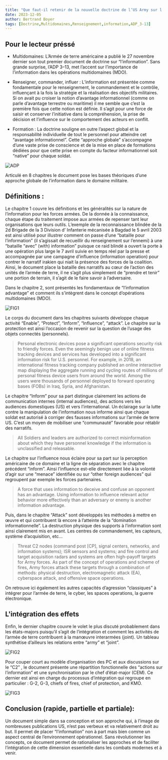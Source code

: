 ```yaml
---
title: "Que faut-il retenir de la nouvelle doctrine de l’US Army sur l’information ?"
date: 2023-12-05
author: Bertrand Boyer
tags: [Doctrine,Multidomaines,Renseignement,information,ADP_3-13]
---
```


## Pour le lecteur préssé
- Multidomaines: L’Armée de terre américaine a publié le 27 novembre dernier son tout premier document de doctrine sur “l’information”. Sans grande surprise, l’ADP 3–13, met l’accent sur l’importance de l’information dans les opérations multidomaines (MDO).

- Renseigner, commander, influer : L’information est présentée comme fondamentale pour le renseignement, le commandement et le contrôle, influençant à la fois la stratégie et la réalisation des objectifs militaires. Si on avait pu croiser la notion d’avantage informationnel (comme on parle d’avantage terrestre ou maritime) il me semble que c’est la première fois que cette notion est définie. Il s’agit pour une force de saisir et conserver l’initiative dans la compréhension, la prise de décision et l’influence sur le comportement des acteurs en conflit.

- Formation : La doctrine souligne en outre l’aspect global et la responsabilité individuelle de tout le personnel pour atteindre cet “avantage informationnel”. Cette “approche globale” s’accompagne d’une vaste prise de conscience et de la mise en place de formations dédiées pour que cette prise en compte du facteur informationnel soit “native” pour chaque soldat.

![ADP](/images/ADP.jpeg)

Articulé en 8 chapitres le document pose les bases théoriques d’une approche globale de l’information dans le domaine militaire.

## Définitions :
Le chapitre 1 couvre les définitions et les généralités sur la nature de l’information pour les forces armées. De la donnée à la connaissance, chaque étape du traitement impose aux armées de repenser tant leur organisations que leurs outils. L’exemple de la reconnaissance blindée de la 2d Brigade de la 3 Division d’ Infanterie mécanisée à Bagdad le 5 avril 2003 est ainsi utilisé pour illustrer comment on passe d’une “bataille pour l’information” (il s’agissait de recueillir du renseignement sur l’ennemi) à une “bataille “avec” (with) information” puisque ce raid blindé a ouvert la porte à une opération plus large le 7 avril suivie en temps réel par la presse et accompagnée par une campagne d’influence (information operation) pour contrer le narratif irakien qui niait la présence des forces de la coalition. Ainsi, le document place la bataille des narratifs au cœur de l’action des unités de l’armée de terre, il ne s’agit plus simplement de “prendre et tenir” une portion de terrain, il s’agit de le faire savoir à l’adversaire.

Dans le chapitre 2, sont présentés les fondamentaux de “l’information advantage” et comment ils s’intègrent dans le concept d’opérations multidomaines (MDO).

![FIG1](/images/FIG1.jpg)

Le corps du document dans les chapitres suivants développe chaque activité “Enable”, “Protect”, “Inform”, “Influence”, “attack”. Le chapitre sur la protection est ainsi l’occasion de revenir sur la question de l’usage des objets connectés (personnels).

>Personal electronic devices pose a significant operations security risk to friendly forces. Even the seemingly benign use of online fitness tracking devices and services has developed into a significant information risk for U.S. personnel. For example, in 2018, an international fitness tracking company published an online interactive map displaying the aggregate running and cycling routes of millions of personal fitness device users from around the world. Among the users were thousands of personnel deployed to forward operating bases (FOBs) in Iraq, Syria, and Afghanistan.

Le chapitre “Inform” pour sa part distingue clairement les actions de communication internes (internal audiences), des actions vers les audiences domestiques (US) et vers l’international. Un éclairage sur la lutte contre la manipulation de l’information nous informe ainsi que chaque soldat est autorisé à corriger des fausses informations sur l’armée de terre US. C’est un moyen de mobiliser une “communauté” favorable pour rétablir des narratifs.

> All Soldiers and leaders are authorized to correct misinformation about which they have personnel knowledge if the information is unclassified and releasable.

Le chapitre sur l’influence nous éclaire pour sa part sur la perception américaine de ce domaine et la ligne de séparation avec le chapitre précédent “inform”. Ainsi l’influence est-elle directement liée à la volonté d’agir sur une “menace” identifiée ou sur “other foreign audiences” qui regroupent par exemple les forces partenaires.

> A force that uses information to deceive and confuse an opponent has an advantage. Using information to influence relevant actor behavior more effectively than an adversary or enemy is another information advantage.

Puis, dans le chapitre “Attack” sont développés les méthodes à mettre en œuvre et qui contribuent là encore à l’atteinte de la “domination informationnelle”. La destruction physique des supports à l’information sont ainsi clairement mis en avant. Les centres de commandement, les capteurs, système d’acquisition, etc…

> Threat C2 nodes (command post [CP], signal centers, networks, and information systems); ISR sensors and systems; and fire control and target acquisition radars and systems are often high-payoff targets for Army forces. As part of the concept of operations and scheme of fires, Army forces attack these targets through a combination of methods: physical destruction, electromagnetic attack (EA), cyberspace attack, and offensive space operations.

On retrouve ici également les autres capacités d’agression “classiques” à intégrer pour l’armée de terre, le cyber, les spaces operations, la guerre électronique.

## L'intégration des effets 
Enfin, le dernier chapitre couvre le volet le plus discuté probablement dans les états-majors puisqu’il s’agit de l’intégration et comment les activités de l’armée de terre contribuent à la manœuvre interarmées (joint). Un tableau synthétise d’ailleurs les relations entre “army” et “joint”.

![FIG2](/images/FIG2.jpg)

Pour couper court au modèle d’organisation des PC et aux discussions sur le “C2” , le document présente une répartition fonctionnelle des “actions sur l’information” et une synchronisation par le chef d’état-major (CEM). Ce dernier est ainsi en charge du processus d’intégration qui regroupe en particulier : G-2, G-3, chiefs of fires, chief of protection, and KMO.

![FIG3](/images/FIG3.jpg)

## Conclusion (rapide, partielle et partiale): 
Un document simple dans sa conception et son approche qui, à l’image de nombreuses publications US, n’est pas verbeux et va relativement droit au but. Il permet de placer “l’information” non à part mais bien comme un aspect central de l’environnement opérationnel. Sans révolutionner les concepts, ce document permet de rationaliser les approches et de faciliter l’intégration de cette dimension essentielle dans les combats modernes et à venir.


  
